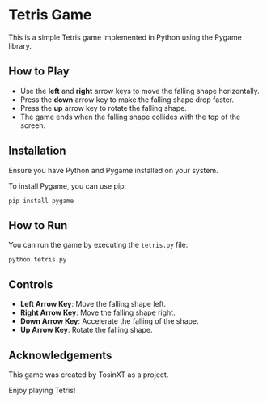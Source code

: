 # Tetris Game

This is a simple Tetris game implemented in Python using the Pygame library.

## How to Play
- Use the **left** and **right** arrow keys to move the falling shape horizontally.
- Press the **down** arrow key to make the falling shape drop faster.
- Press the **up** arrow key to rotate the falling shape.
- The game ends when the falling shape collides with the top of the screen.

## Installation
Ensure you have Python and Pygame installed on your system.

To install Pygame, you can use pip:
```
pip install pygame
```

## How to Run
You can run the game by executing the `tetris.py` file:
```
python tetris.py
```

## Controls
- **Left Arrow Key**: Move the falling shape left.
- **Right Arrow Key**: Move the falling shape right.
- **Down Arrow Key**: Accelerate the falling of the shape.
- **Up Arrow Key**: Rotate the falling shape.

## Acknowledgements
This game was created by TosinXT as a project.

Enjoy playing Tetris!

